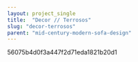 ```yaml
---
layout: project_single
title:  "Decor // Terrosos"
slug: "decor-terrosos"
parent: "mid-century-modern-sofa-design"
---
```

56075b4d0f3a447f2d71eda1821b20d1
